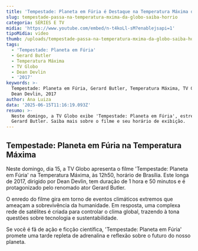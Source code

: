 ```yaml
---
title: 'Tempestade: Planeta em Fúria é Destaque na Temperatura Máxima da Globo'
slug: tempestade-passa-na-temperatura-mxima-da-globo-saiba-horrio
categoria: SÉRIES E TV
midia: 'https://www.youtube.com/embed/n-t4koLl-sM?enablejsapi=1'
tipoMidia: video
thumb: /uploads/tempestade-passa-na-temperatura-mxima-da-globo-saiba-horrio-thumb.jpg
tags:
  - 'Tempestade: Planeta em Fúria'
  - Gerard Butler
  - Temperatura Máxima
  - TV Globo
  - Dean Devlin
  - '2017'
keywords: >-
  Tempestade: Planeta em Fúria, Gerard Butler, Temperatura Máxima, TV Globo,
  Dean Devlin, 2017
author: Ana Luiza
data: '2025-06-15T11:16:19.093Z'
resumo: >-
  Neste domingo, a TV Globo exibe 'Tempestade: Planeta em Fúria', estrelado por
  Gerard Butler. Saiba mais sobre o filme e seu horário de exibição.
---
```


## Tempestade: Planeta em Fúria na Temperatura Máxima

Neste domingo, dia 15, a TV Globo apresenta o filme 'Tempestade: Planeta em Fúria' na Temperatura Máxima, às 12h50, horário de Brasília. Este longa de 2017, dirigido por Dean Devlin, tem duração de 1 hora e 50 minutos e é protagonizado pelo renomado ator Gerard Butler.

O enredo do filme gira em torno de eventos climáticos extremos que ameaçam a sobrevivência da humanidade. Em resposta, uma complexa rede de satélites é criada para controlar o clima global, trazendo à tona questões sobre tecnologia e sustentabilidade.

Se você é fã de ação e ficção científica, 'Tempestade: Planeta em Fúria' promete uma tarde repleta de adrenalina e reflexão sobre o futuro do nosso planeta.
